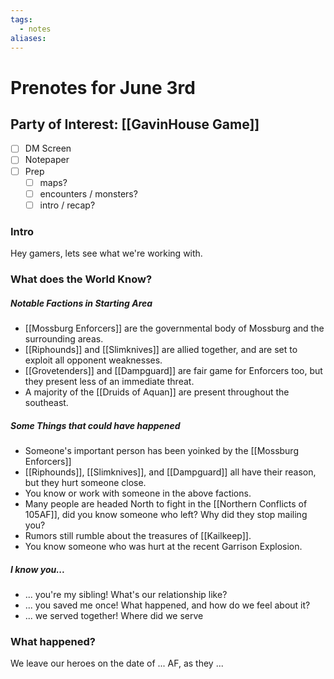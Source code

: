 ```yaml
---
tags:
  - notes
aliases:
---
```


# Prenotes for June 3rd
## Party of Interest: [[GavinHouse Game]]
- [ ] DM Screen
- [ ] Notepaper
- [ ] Prep
	- [ ] maps?
	- [ ] encounters / monsters?
	- [ ] intro / recap?

### Intro

Hey gamers, lets see what we're working with.

### What does the World Know?
##### Notable Factions in Starting Area
- [[Mossburg Enforcers]] are the governmental body of Mossburg and the surrounding areas.
- [[Riphounds]] and [[Slimknives]] are allied together, and are set to exploit all opponent weaknesses.
- [[Grovetenders]] and [[Dampguard]] are fair game for Enforcers too, but they present less of an immediate threat.
- A majority of the [[Druids of Aquan]] are present throughout the southeast.

##### Some Things that could have happened
- Someone's important person has been yoinked by the [[Mossburg Enforcers]]
- [[Riphounds]], [[Slimknives]], and [[Dampguard]] all have their reason, but they hurt someone close.
- You know or work with someone in the above factions.
- Many people are headed North to fight in the [[Northern Conflicts of 105AF]], did you know someone who left? Why did they stop mailing you?
- Rumors still rumble about the treasures of [[Kailkeep]].
- You know someone who was hurt at the recent Garrison Explosion.

##### I know you...
- ... you're my sibling! What's our relationship like?
- ... you saved me once! What happened, and how do we feel about it?
- ... we served together! Where did we serve

### What happened?


We leave our heroes on the date of ... AF, as they ...